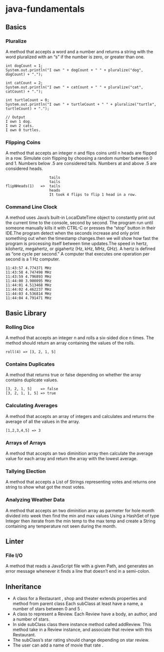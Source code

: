 # java-fundamentals

## Basics 
### Pluralize
A method that accepts a word and a number and returns a string with the word pluralized with an “s” if the number is zero, or greater than one.

    int dogCount = 1;
    System.out.println("I own " + dogCount + " " + pluralize("dog", dogCount) + ".");

    int catCount = 2;
    System.out.println("I own " + catCount + " " + pluralize("cat", catCount) + ".");

    int turtleCount = 0;
    System.out.println("I own " + turtleCount + " " + pluralize("turtle", turtleCount) + ".");

    // Output 
    I own 1 dog.
    I own 2 cats.
    I own 0 turtles.

### Flipping Coins
A method that accepts an integer n and flips coins until n heads are flipped in a row. Simulate coin flipping by choosing a random number between 0 and 1. Numbers below .5 are considered tails. Numbers at and above .5 are considered heads. 

                        tails
                        tails
    flipNHeads(1)   =>  tails
                        heads
                        It took 4 flips to flip 1 head in a row.

### Command Line Clock
A method uses Java’s built-in LocalDateTime object to constantly print out the current time to the console, second by second. The program run until someone manually kills it with CTRL-C or presses the “stop” button in their IDE.The program  detect when the seconds increase and only print something out when the timestamp changes.then we will show how fast the program is processing itself between time updates.The speed in hertz, kilohertz, megahertz, or gigahertz (Hz, kHz, MHz, GHz). A hertz is defined as “one cycle per second.” A computer that executes one operation per second is a 1 Hz computer.

    11:43:57 4.774371 MHz
    11:43:58 4.747498 MHz
    11:43:59 4.796893 MHz
    11:44:00 3.900095 MHz
    11:44:01 4.513468 MHz
    11:44:02 4.462237 MHz
    11:44:03 4.536814 MHz
    11:44:04 4.791471 MHz

## Basic Library

### Rolling Dice
A method that accepts an integer n and rolls a six-sided dice n times. The method should return an array containing the values of the rolls.

    roll(4) => [3, 2, 1, 5]

### Contains Duplicates
A method that returns true or false depending on whether the array contains duplicate values.

    [3, 2, 1, 5]    => false
    [3, 2, 1, 1, 5] => true

### Calculating Averages
A method that accepts an array of integers and calculates and returns the average of all the values in the array.

    [1,2,3,4,5] => 3

### Arrays of Arrays
A method that accepts an two diminition array then calculate the average value for each array and return the array with the lowest average.

### Tallying Election
A method that accepts a List of Strings representing votes and returns one string to show what got the most votes.

### Analyzing Weather Data
A method that accepts an two diminition array as parmeter for hole month divided into week then find the min and max values Using a HashSet of type Integer then iterate from the min temp to the max temp and create a String containing any temperature not seen during the month.

## Linter
### File I/O

A method that reads a JavaScript file with a given Path, and generates an error message whenever it finds a line that doesn’t end in a semi-colon.

## Inheritance 

- A class for a Restaurant , shop and theater extends properties and method from parent class Each subClass at least have a name, a number of stars between 0 and 5 . 
- A class to represent a Review. Each Review have a body, an author, and a number of stars.
- In side subClass class there instance method called addReview. This method take in a Review instance, and associate that review with this Restaurant.
- The subClass’s star rating should change depending on star review. 
- The user can add a name of movie that rate . 
